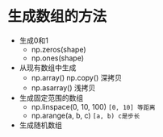 # 生成数组的方法
- 生成0和1
	- np.zeros(shape)
	- np.ones(shape)
- 从现有数组中生成
	- np.array()  np.copy() 深拷贝
	- np.asarray() 浅拷贝
- 生成固定范围的数组
	- np.linspace(0, 10, 100) `[0, 10] 等距离`
	- np.arange(a, b, c) `[a, b) c是步长`
- 生成随机数组

```

```